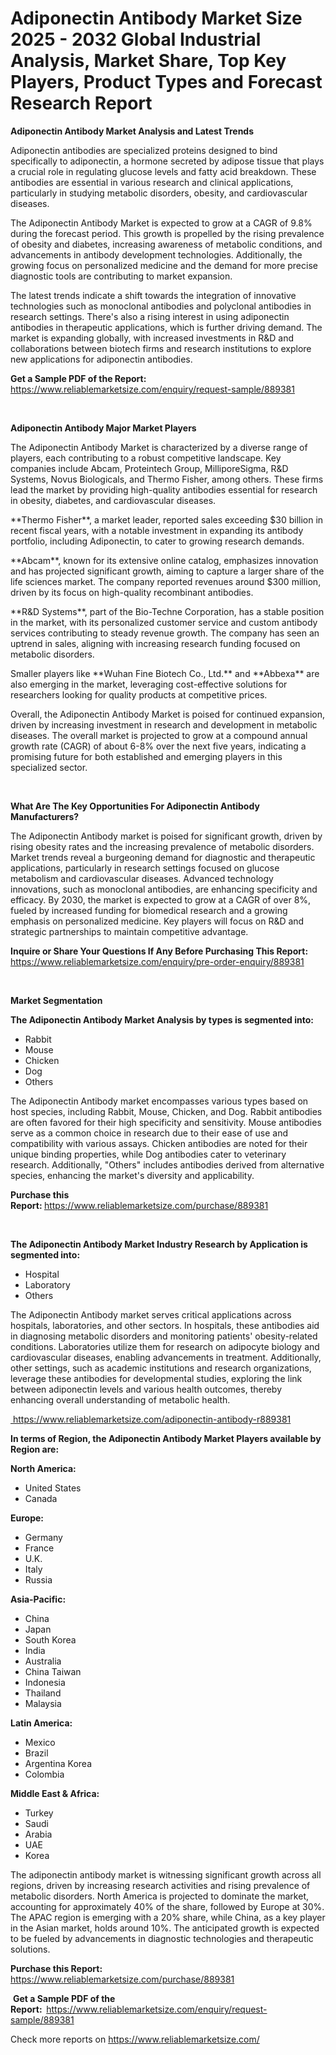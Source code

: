 <p><h1>Adiponectin Antibody Market Size 2025 - 2032 Global Industrial Analysis, Market Share, Top Key Players, Product Types and Forecast Research Report</h1></p><p><strong>Adiponectin Antibody Market Analysis and Latest Trends</strong></p>
<p><p>Adiponectin antibodies are specialized proteins designed to bind specifically to adiponectin, a hormone secreted by adipose tissue that plays a crucial role in regulating glucose levels and fatty acid breakdown. These antibodies are essential in various research and clinical applications, particularly in studying metabolic disorders, obesity, and cardiovascular diseases. </p><p>The Adiponectin Antibody Market is expected to grow at a CAGR of 9.8% during the forecast period. This growth is propelled by the rising prevalence of obesity and diabetes, increasing awareness of metabolic conditions, and advancements in antibody development technologies. Additionally, the growing focus on personalized medicine and the demand for more precise diagnostic tools are contributing to market expansion. </p><p>The latest trends indicate a shift towards the integration of innovative technologies such as monoclonal antibodies and polyclonal antibodies in research settings. There's also a rising interest in using adiponectin antibodies in therapeutic applications, which is further driving demand. The market is expanding globally, with increased investments in R&D and collaborations between biotech firms and research institutions to explore new applications for adiponectin antibodies.</p></p>
<p><strong>Get a Sample PDF of the Report:&nbsp;</strong> <a href="https://www.reliablemarketsize.com/enquiry/request-sample/889381?utm_campaign=2526&utm_medium=2&utm_source=Github&utm_content=ia&utm_term=08032025&utm_id=adiponectin-antibody">https://www.reliablemarketsize.com/enquiry/request-sample/889381</a></p>
<p>&nbsp;</p>
<p><strong>Adiponectin Antibody Major Market Players</strong></p>
<p><p>The Adiponectin Antibody Market is characterized by a diverse range of players, each contributing to a robust competitive landscape. Key companies include Abcam, Proteintech Group, MilliporeSigma, R&D Systems, Novus Biologicals, and Thermo Fisher, among others. These firms lead the market by providing high-quality antibodies essential for research in obesity, diabetes, and cardiovascular diseases.</p><p>**Thermo Fisher**, a market leader, reported sales exceeding $30 billion in recent fiscal years, with a notable investment in expanding its antibody portfolio, including Adiponectin, to cater to growing research demands.</p><p>**Abcam**, known for its extensive online catalog, emphasizes innovation and has projected significant growth, aiming to capture a larger share of the life sciences market. The company reported revenues around $300 million, driven by its focus on high-quality recombinant antibodies.</p><p>**R&D Systems**, part of the Bio-Techne Corporation, has a stable position in the market, with its personalized customer service and custom antibody services contributing to steady revenue growth. The company has seen an uptrend in sales, aligning with increasing research funding focused on metabolic disorders.</p><p>Smaller players like **Wuhan Fine Biotech Co., Ltd.** and **Abbexa** are also emerging in the market, leveraging cost-effective solutions for researchers looking for quality products at competitive prices. </p><p>Overall, the Adiponectin Antibody Market is poised for continued expansion, driven by increasing investment in research and development in metabolic diseases. The overall market is projected to grow at a compound annual growth rate (CAGR) of about 6-8% over the next five years, indicating a promising future for both established and emerging players in this specialized sector.</p></p>
<p>&nbsp;</p>
<p><strong>What Are The Key Opportunities For Adiponectin Antibody Manufacturers?</strong></p>
<p><p>The Adiponectin Antibody market is poised for significant growth, driven by rising obesity rates and the increasing prevalence of metabolic disorders. Market trends reveal a burgeoning demand for diagnostic and therapeutic applications, particularly in research settings focused on glucose metabolism and cardiovascular diseases. Advanced technology innovations, such as monoclonal antibodies, are enhancing specificity and efficacy. By 2030, the market is expected to grow at a CAGR of over 8%, fueled by increased funding for biomedical research and a growing emphasis on personalized medicine. Key players will focus on R&D and strategic partnerships to maintain competitive advantage.</p></p>
<p><strong>Inquire or Share Your Questions If Any Before Purchasing This Report:</strong> <a href="https://www.reliablemarketsize.com/enquiry/pre-order-enquiry/889381?utm_campaign=2526&utm_medium=2&utm_source=Github&utm_content=ia&utm_term=08032025&utm_id=adiponectin-antibody">https://www.reliablemarketsize.com/enquiry/pre-order-enquiry/889381</a></p>
<p>&nbsp;</p>
<p><strong>Market Segmentation</strong></p>
<p><strong>The Adiponectin Antibody Market Analysis by types is segmented into:</strong></p>
<p><ul><li>Rabbit</li><li>Mouse</li><li>Chicken</li><li>Dog</li><li>Others</li></ul></p>
<p><p>The Adiponectin Antibody market encompasses various types based on host species, including Rabbit, Mouse, Chicken, and Dog. Rabbit antibodies are often favored for their high specificity and sensitivity. Mouse antibodies serve as a common choice in research due to their ease of use and compatibility with various assays. Chicken antibodies are noted for their unique binding properties, while Dog antibodies cater to veterinary research. Additionally, "Others" includes antibodies derived from alternative species, enhancing the market's diversity and applicability.</p></p>
<p><strong>Purchase this Report:&nbsp;</strong><a href="https://www.reliablemarketsize.com/purchase/889381?utm_campaign=2526&utm_medium=2&utm_source=Github&utm_content=ia&utm_term=08032025&utm_id=adiponectin-antibody">https://www.reliablemarketsize.com/purchase/889381</a></p>
<p>&nbsp;</p>
<p><strong>The Adiponectin Antibody Market Industry Research by Application is segmented into:</strong></p>
<p><ul><li>Hospital</li><li>Laboratory</li><li>Others</li></ul></p>
<p><p>The Adiponectin Antibody market serves critical applications across hospitals, laboratories, and other sectors. In hospitals, these antibodies aid in diagnosing metabolic disorders and monitoring patients' obesity-related conditions. Laboratories utilize them for research on adipocyte biology and cardiovascular diseases, enabling advancements in treatment. Additionally, other settings, such as academic institutions and research organizations, leverage these antibodies for developmental studies, exploring the link between adiponectin levels and various health outcomes, thereby enhancing overall understanding of metabolic health.</p></p>
<p><a href="https://www.reliablemarketsize.com/adiponectin-antibody-r889381?utm_campaign=2526&utm_medium=2&utm_source=Github&utm_content=ia&utm_term=08032025&utm_id=adiponectin-antibody">&nbsp;https://www.reliablemarketsize.com/adiponectin-antibody-r889381</a></p>
<p><strong>In terms of Region, the Adiponectin Antibody Market Players available by Region are:</strong></p>
<p>
    <p> <strong> North America: </strong>
        <ul>
            <li>United States</li>
            <li>Canada</li>
        </ul>
        </p> 
    <p> <strong> Europe: </strong>
        <ul>
            <li>Germany</li>
            <li>France</li>
            <li>U.K.</li>
            <li>Italy</li>
            <li>Russia</li>
        </ul>
        </p> 
    <p> <strong> Asia-Pacific: </strong>
        <ul>
            <li>China</li>
            <li>Japan</li>
            <li>South Korea</li>
            <li>India</li>
            <li>Australia</li>
            <li>China Taiwan</li>
            <li>Indonesia</li>
            <li>Thailand</li>
            <li>Malaysia</li>
        </ul>
        </p> 
    <p> <strong> Latin America: </strong>
        <ul>
            <li>Mexico</li>
            <li>Brazil</li>
            <li>Argentina Korea</li>
            <li>Colombia</li>
        </ul>
        </p> 
    <p> <strong> Middle East & Africa: </strong>
        <ul>
            <li>Turkey</li>
            <li>Saudi</li>
            <li>Arabia</li>
            <li>UAE</li>
            <li>Korea</li>
        </ul>
    </p>
    </p>
<p><p>The adiponectin antibody market is witnessing significant growth across all regions, driven by increasing research activities and rising prevalence of metabolic disorders. North America is projected to dominate the market, accounting for approximately 40% of the share, followed by Europe at 30%. The APAC region is emerging with a 20% share, while China, as a key player in the Asian market, holds around 10%. The anticipated growth is expected to be fueled by advancements in diagnostic technologies and therapeutic solutions.</p></p>
<p><strong>Purchase this Report: </strong><a href="https://www.reliablemarketsize.com/purchase/889381?utm_campaign=2526&utm_medium=2&utm_source=Github&utm_content=ia&utm_term=08032025&utm_id=adiponectin-antibody">https://www.reliablemarketsize.com/purchase/889381</a></p>
<p>&nbsp;<strong>Get a Sample PDF of the Report:&nbsp;&nbsp;</strong><a href="https://www.reliablemarketsize.com/enquiry/request-sample/889381?utm_campaign=2526&utm_medium=2&utm_source=Github&utm_content=ia&utm_term=08032025&utm_id=adiponectin-antibody">https://www.reliablemarketsize.com/enquiry/request-sample/889381</a></p>
<p><strong></strong></p>
<p>Check more reports on <a href="https://www.reliablemarketsize.com/?utm_campaign=2526&utm_medium=2&utm_source=Github&utm_content=ia&utm_term=08032025&utm_id=adiponectin-antibody">https://www.reliablemarketsize.com/</a></p>